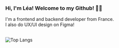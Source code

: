 ### Hi, I'm Léa! Welcome to my Github! 👋🏽

I'm a frontend and backend developer from France.<br>
I also do UX/UI design on Figma!<br><br>

![Top Langs](https://github-readme-stats.vercel.app/api/top-langs/?username=leambr&layout=compact)

<!--
**Leambr/Leambr** is a ✨ _special_ ✨ repository because its `README.md` (this file) appears on your GitHub profile.

Here are some ideas to get you started:

- 🔭 I’m currently working on ...
- 🌱 I’m currently learning ...
- 👯 I’m looking to collaborate on ...
- 🤔 I’m looking for help with ...
- 💬 Ask me about ...
- 📫 How to reach me: ...
- 😄 Pronouns: ...
- ⚡ Fun fact: ...
-->
